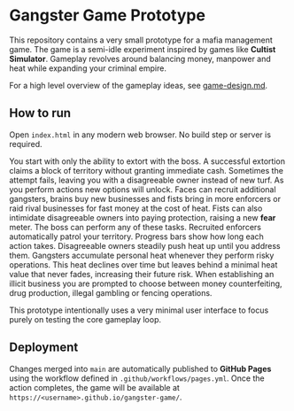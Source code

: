 # Gangster Game Prototype

This repository contains a very small prototype for a mafia management game. The game is a semi-idle experiment inspired by games like **Cultist Simulator**. Gameplay revolves around balancing money, manpower and heat while expanding your criminal empire.

For a high level overview of the gameplay ideas, see [game-design.md](game-design.md).

## How to run

Open `index.html` in any modern web browser. No build step or server is required.

You start with only the ability to extort with the boss. A successful extortion claims a block of territory without granting immediate cash. Sometimes the attempt fails, leaving you with a disagreeable owner instead of new turf. As you perform actions new options will unlock. Faces can recruit additional gangsters, brains buy new businesses and fists bring in more enforcers or raid rival businesses for fast money at the cost of heat. Fists can also intimidate disagreeable owners into paying protection, raising a new **fear** meter. The boss can perform any of these tasks. Recruited enforcers automatically patrol your territory. Progress bars show how long each action takes. Disagreeable owners steadily push heat up until you address them. Gangsters accumulate personal heat whenever they perform risky operations. This heat declines over time but leaves behind a minimal heat value that never fades, increasing their future risk.
When establishing an illicit business you are prompted to choose between money counterfeiting, drug production, illegal gambling or fencing operations.

This prototype intentionally uses a very minimal user interface to focus purely on testing the core gameplay loop.

## Deployment

Changes merged into `main` are automatically published to **GitHub Pages**
using the workflow defined in `.github/workflows/pages.yml`. Once the action
completes, the game will be available at
`https://<username>.github.io/gangster-game/`.
